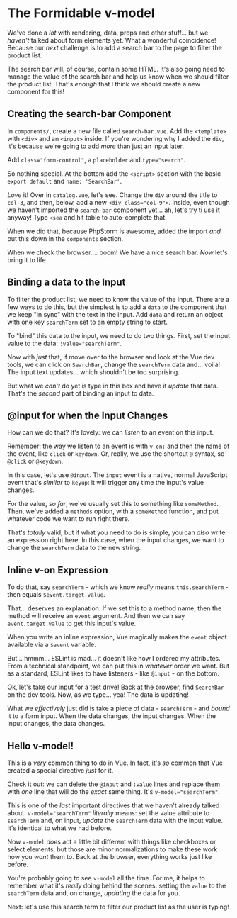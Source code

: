 # The Formidable v-model

We've done a *lot* with rendering, data, props and other stuff... but we *haven't*
talked about form elements yet. What a wonderful coincidence! Because our *next*
challenge is to add a search bar to the page to filter the product list.

The search bar will, of course, contain some HTML. It's also going need to manage
the value of the search bar and help us know when we should filter the product
list. That's *enough* that I think we should create a new component for this!

## Creating the search-bar Component

In `components/`, create a new file called `search-bar.vue`. Add the `<template>`
with `<div>` and an `<input>` inside. If you're wondering why I added the `div`,
it's because we're going to add *more* than just an input later.

Add `class="form-control"`, a `placeholder` and `type="search"`.

So nothing special. At the bottom add the `<script>` section with the basic
`export default` and `name: 'SearchBar'`.

*Love* it! Over in `catalog.vue`, let's see. Change the `div` around the title to
`col-3`, and then, below, add a new `<div class="col-9">`. Inside, even though
we haven't imported the `search-bar` component yet... ah, let's try ti use it
anyway! Type `<sea` and hit table to auto-complete that.

When we did that, because PhpStorm is awesome, added the import *and* put this
down in the `components` section.

When we check the browser.... boom! We have a nice search bar. *Now* let's bring
it to life

## Binding a data to the Input

To filter the product list, we need to know the value of the input. There are
a few ways to do this, but the simplest is to add a `data` to the component that
we keep "in sync" with the text in the input. Add `data` and return an object with
one key `searchTerm` set to an empty string to start.

To "bind" this data to the input, we need to do two things. First, set the input
value to the data: `:value="searchTerm"`.

Now with *just* that, if move over to the browser and look at the Vue dev tools,
we can click on `SearchBar`, change the `searchTerm` data and... voilà! The
input text updates... which shouldn't be too surprising.

But what we *can't* do yet is type in this box and have it *update* that data.
That's the *second* part of binding an input to data.

## @input for when the Input Changes

How can we do that? It's lovely: we can *listen* to an event on this input.

Remember: the way we listen to an event is with `v-on:` and then the name of the
event, like `click` or `keydown`. Or, really, we use the shortcut `@` syntax,
so `@click` or `@keydown`.

In this case, let's use `@input`. The `input` event is a native, normal JavaScript
event that's *similar* to `keyup`: it will trigger any time the input's value
changes.

For the value, *so far*, we've usually set this to something like `someMethod`.
Then, we've added a `methods` option, with a `someMethod` function, and put
whatever code we want to run right there.

That's *totally* valid, but if what you need to do is simple, you can *also*
write an expression right here. In this case, when the input changes, we want
to change the `searchTerm` data to the new string.

## Inline v-on Expression

To do that, say `searchTerm` - which we know *really* means `this.searchTerm` -
then equals `$event.target.value`.

That... deserves an explanation. If we set this to a method name, then the method
will receive an `event` argument. And then we can say `event.target.value` to get
this input's value.

When you write an inline expression, Vue magically makes the `event` object available
via a `$event` variable.

But... hmmm... ESLint is mad... it doesn't like how I ordered my attributes. From
a technical standpoint, we can put this in *whatever* order we want. But as a
standard, ESLint likes to have listeners - like `@input` - on the bottom.

Ok, let's take our input for a test drive! Back at the browser, find `SearchBar`
on the dev tools. Now, as we type... yea! The data is updating!

What we *effectively* just did is take a piece of data - `searchTerm` - and *bound*
it to a form input. When the data changes, the input changes. When the input
changes, the data changes.

## Hello v-model!

This is a *very* common thing to do in Vue. In fact, it's *so* common that Vue
created a special directive *just* for it.

Check it out: we can delete the `@input` and `:value` lines and replace them with
*one* line that will do the *exact* same thing. It's `v-model="searchTerm"`.

This is one of the *last* important directives that we haven't already talked
about. `v-model="searchTerm"` *literally* means: set the value attribute to
`searchTerm` and, on input, *update* the `searchTerm` data with the input value.
It's identical to what we had before.

Now `v-model` *does* act a little bit different with things like checkboxes or
select elements, but those are minor normalizations to make these work how you
*want* them to. Back at the browser, everything works just like before.

You're probably going to see `v-model` all the time. For me, it helps to remember
what it's *really* doing behind the scenes: setting the `value` to the `searchTerm`
data and, on change, *updating* the data for you.

Next: let's use this search term to filter our product list as the user is typing!
